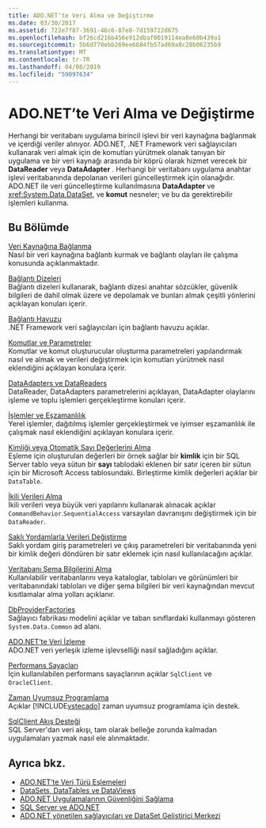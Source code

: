 ```yaml
---
title: ADO.NET’te Veri Alma ve Değiştirme
ms.date: 03/30/2017
ms.assetid: 722e7f87-3691-46c6-87e8-7d159722d675
ms.openlocfilehash: bf26cd216b456e912dbaf0019114ea8e60b439a1
ms.sourcegitcommit: 5b6d778ebb269ee6684fb57ad69a8c28b06235b9
ms.translationtype: MT
ms.contentlocale: tr-TR
ms.lasthandoff: 04/08/2019
ms.locfileid: "59097634"
---
```

# <a name="retrieving-and-modifying-data-in-adonet"></a>ADO.NET’te Veri Alma ve Değiştirme
Herhangi bir veritabanı uygulama birincil işlevi bir veri kaynağına bağlanmak ve içerdiği veriler alınıyor. ADO.NET, .NET Framework veri sağlayıcıları kullanarak veri almak için de komutları yürütmek olanak tanıyan bir uygulama ve bir veri kaynağı arasında bir köprü olarak hizmet verecek bir **DataReader** veya **DataAdapter** . Herhangi bir veritabanı uygulama anahtar işlevi veritabanında depolanan verileri güncelleştirmek için olanağıdır. ADO.NET ile veri güncelleştirme kullanılmasına **DataAdapter** ve <xref:System.Data.DataSet>, ve **komut** nesneler; ve bu da gerektirebilir işlemleri kullanma.  
  
## <a name="in-this-section"></a>Bu Bölümde  
 [Veri Kaynağına Bağlanma](../../../../docs/framework/data/adonet/connecting-to-a-data-source.md)  
 Nasıl bir veri kaynağına bağlantı kurmak ve bağlantı olayları ile çalışma konusunda açıklanmaktadır.  
  
 [Bağlantı Dizeleri](../../../../docs/framework/data/adonet/connection-strings.md)  
 Bağlantı dizeleri kullanarak, bağlantı dizesi anahtar sözcükler, güvenlik bilgileri de dahil olmak üzere ve depolamak ve bunları almak çeşitli yönlerini açıklayan konuları içerir.  
  
 [Bağlantı Havuzu](../../../../docs/framework/data/adonet/connection-pooling.md)  
 .NET Framework veri sağlayıcıları için bağlantı havuzu açıklar.  
  
 [Komutlar ve Parametreler](../../../../docs/framework/data/adonet/commands-and-parameters.md)  
 Komutlar ve komut oluşturucular oluşturma parametreleri yapılandırmak nasıl ve almak ve verileri değiştirmek için komutları yürütmek nasıl eklendiğini açıklayan konulara içerir.  
  
 [DataAdapters ve DataReaders](../../../../docs/framework/data/adonet/dataadapters-and-datareaders.md)  
 DataReader, DataAdapters parametrelerini açıklayan, DataAdapter olaylarını işleme ve toplu işlemleri gerçekleştirme konuları içerir.  
  
 [İşlemler ve Eşzamanlılık](../../../../docs/framework/data/adonet/transactions-and-concurrency.md)  
 Yerel işlemler, dağıtılmış işlemler gerçekleştirmek ve iyimser eşzamanlılık ile çalışmak nasıl eklendiğini açıklayan konulara içerir.  
  
 [Kimliği veya Otomatik Sayı Değerlerini Alma](../../../../docs/framework/data/adonet/retrieving-identity-or-autonumber-values.md)  
 Eşleme için oluşturulan değerleri bir örnek sağlar bir **kimlik** için bir SQL Server tablo veya sütun bir **sayı** tablodaki eklenen bir satır içeren bir sütun için bir Microsoft Access tablosundaki. Birleştirme kimlik değerleri açıklar bir `DataTable`.  
  
 [İkili Verileri Alma](../../../../docs/framework/data/adonet/retrieving-binary-data.md)  
 İkili verileri veya büyük veri yapılarını kullanarak alınacak açıklar `CommandBehavior`.`SequentialAccess` varsayılan davranışını değiştirmek için bir `DataReader`.  
  
 [Saklı Yordamlarla Verileri Değiştirme](../../../../docs/framework/data/adonet/modifying-data-with-stored-procedures.md)  
 Saklı yordam giriş parametreleri ve çıkış parametreleri bir veritabanında yeni bir kimlik değeri döndüren bir satır eklemek için nasıl kullanılacağını açıklar.  
  
 [Veritabanı Şema Bilgilerini Alma](../../../../docs/framework/data/adonet/retrieving-database-schema-information.md)  
 Kullanılabilir veritabanlarını veya kataloglar, tabloları ve görünümleri bir veritabanındaki tabloları ve diğer şema bilgileri bir veri kaynağından mevcut kısıtlamalar alma yolları açıklanır.  
  
 [DbProviderFactories](../../../../docs/framework/data/adonet/dbproviderfactories.md)  
 Sağlayıcı fabrikası modelini açıklar ve taban sınıflardaki kullanmayı gösteren `System.Data.Common` ad alanı.  
  
 [ADO.NET’te Veri İzleme](../../../../docs/framework/data/adonet/data-tracing.md)  
 ADO.NET veri yerleşik izleme işlevselliği nasıl sağladığını açıklar.  
  
 [Performans Sayaçları](../../../../docs/framework/data/adonet/performance-counters.md)  
 İçin kullanılabilen performans sayaçlarının açıklar `SqlClient` ve `OracleClient`.  
  
 [Zaman Uyumsuz Programlama](../../../../docs/framework/data/adonet/asynchronous-programming.md)  
 Açıklar [!INCLUDE[vstecado](../../../../includes/vstecado-md.md)] zaman uyumsuz programlama için destek.  
  
 [SqlClient Akış Desteği](../../../../docs/framework/data/adonet/sqlclient-streaming-support.md)  
 SQL Server'dan veri akışı, tam olarak belleğe zorunda kalmadan uygulamaları yazmak nasıl ele alınmaktadır.  
  
## <a name="see-also"></a>Ayrıca bkz.

- [ADO.NET’te Veri Türü Eşlemeleri](../../../../docs/framework/data/adonet/data-type-mappings-in-ado-net.md)
- [DataSets, DataTables ve DataViews](../../../../docs/framework/data/adonet/dataset-datatable-dataview/index.md)
- [ADO.NET Uygulamalarının Güvenliğini Sağlama](../../../../docs/framework/data/adonet/securing-ado-net-applications.md)
- [SQL Server ve ADO.NET](../../../../docs/framework/data/adonet/sql/index.md)
- [ADO.NET yönetilen sağlayıcıları ve DataSet Geliştirici Merkezi](https://go.microsoft.com/fwlink/?LinkId=217917)
